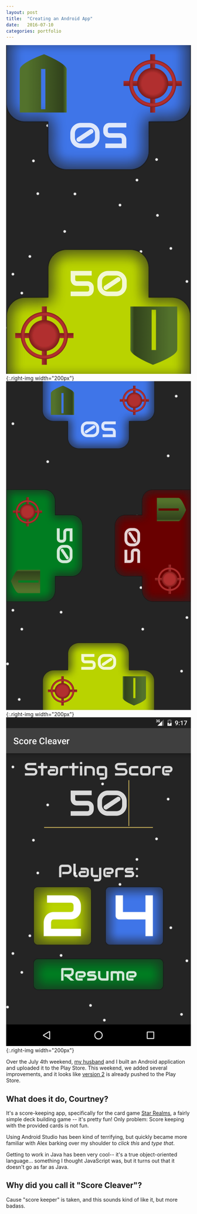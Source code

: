 ```yaml
---
layout: post
title:  "Creating an Android App"
date:   2016-07-10
categories: portfolio
---
```

![](/images/sc-2player.png){:.right-img width="200px"}
![](/images/sc-4player.png){:.right-img width="200px"}
![](/images/sc-settings.png){:.right-img width="200px"}

Over the July 4th weekend, [my husband](http://alex.ives.mn) and I built an Android application and uploaded it to the Play Store. This weekend, we added several improvements, and it looks like [version 2](https://play.google.com/store/apps/details?id=mn.ives.scorecleaver) is already pushed to the Play Store.

## What does it do, Courtney?

It's a score-keeping app, specifically for the card game [Star Realms](http://www.starrealms.com/), a fairly simple deck building game -- it's pretty fun! Only problem: Score keeping with the provided cards is not fun.

Using Android Studio has been kind of terrifying, but quickly became more familiar with Alex barking over my shoulder to *click this* and *type that*.

Getting to work in Java has been very cool-- it's a true object-oriented language... something I thought JavaScript was, but it turns out that it doesn't go as far as Java. 

## Why did you call it "Score Cleaver"?

Cause "score keeper" is taken, and this sounds kind of like it, but more badass.
